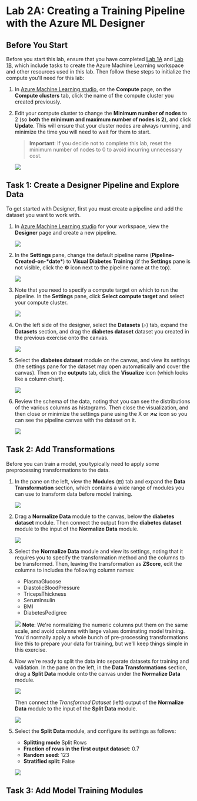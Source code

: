 # Lab 2A: Creating a Training Pipeline with the Azure ML Designer

## Before You Start

Before you start this lab, ensure that you have completed [Lab 1A](https://github.com/ceteongvanness/Designing-and-Implementing-a-Data-Science-Solution-on-Azure/blob/master/Lab01A.md) and [Lab 1B](https://github.com/ceteongvanness/Designing-and-Implementing-a-Data-Science-Solution-on-Azure/blob/master/Lab01B.md), which include tasks to create the Azure Machine Learning workspace and other resources used in this lab. Then follow these steps to initialize the compute you'll need for this lab:

1. In [Azure Machine Learning studio](https://ml.azure.com/), on the **Compute** page, on the **Compute clusters** tab, click the name of the compute cluster you created previously.

2. Edit your compute cluster to change the **Minimum number of nodes** to 2 (so **both** the **minimum and maximum number of nodes is 2**), and click **Update**. This will ensure that your cluster nodes are always running, and minimize the time you will need to wait for them to start.

   > **Important**: If you decide not to complete this lab, reset the minimum number of nodes to 0 to avoid incurring unnecessary cost.

   ![](https://github.com/ceteongvanness/Designing-and-Implementing-a-Data-Science-Solution-on-Azure/blob/master/images/2A-1.png)

## Task 1: Create a Designer Pipeline and Explore Data

To get started with Designer, first you must create a pipeline and add the dataset you want to work with.

1. In [Azure Machine Learning studio](https://ml.azure.com/) for your workspace, view the **Designer** page and create a new pipeline.

   ![](https://github.com/ceteongvanness/Designing-and-Implementing-a-Data-Science-Solution-on-Azure/blob/master/images/2A-2.png)

2. In the **Settings** pane, change the default pipeline name (**Pipeline-Created-on-\*date\***) to **Visual Diabetes Training** (if the **Settings** pane is not visible, click the **⚙** icon next to the pipeline name at the top).

   ![](https://github.com/ceteongvanness/Designing-and-Implementing-a-Data-Science-Solution-on-Azure/blob/master/images/2A-3.png)

3. Note that you need to specify a compute target on which to run the pipeline. In the **Settings** pane, click **Select compute target** and select your compute cluster.

   ![](https://github.com/ceteongvanness/Designing-and-Implementing-a-Data-Science-Solution-on-Azure/blob/master/images/2A-4.png)

4. On the left side of the designer, select the **Datasets** (⌕) tab, expand the **Datasets** section, and drag the **diabetes dataset** dataset you created in the previous exercise onto the canvas.

   ![](https://github.com/ceteongvanness/Designing-and-Implementing-a-Data-Science-Solution-on-Azure/blob/master/images/2A-5.png)

5. Select the **diabetes dataset** module on the canvas, and view its settings (the settings pane for the dataset may open automatically and cover the canvas). Then on the **outputs** tab, click the **Visualize** icon (which looks like a column chart).

   ![](https://github.com/ceteongvanness/Designing-and-Implementing-a-Data-Science-Solution-on-Azure/blob/master/images/2A-6.png)

6. Review the schema of the data, noting that you can see the distributions of the various columns as histograms. Then close the visualization, and then close or minimize the settings pane using the X or **↗↙** icon so you can see the pipeline canvas with the dataset on it.

   ![](https://github.com/ceteongvanness/Designing-and-Implementing-a-Data-Science-Solution-on-Azure/blob/master/images/2A-7.png)

## Task 2: Add Transformations

Before you can train a model, you typically need to apply some preprocessing transformations to the data.

1. In the pane on the left, view the **Modules** (⊞) tab and expand the **Data Transformation** section, which contains a wide range of modules you can use to transform data before model training.

   ![](https://github.com/ceteongvanness/Designing-and-Implementing-a-Data-Science-Solution-on-Azure/blob/master/images/2A-8.png)

2. Drag a **Normalize Data** module to the canvas, below the **diabetes dataset** module. Then connect the output from the **diabetes dataset** module to the input of the **Normalize Data** module.

   ![](https://github.com/ceteongvanness/Designing-and-Implementing-a-Data-Science-Solution-on-Azure/blob/master/images/2A-9.png)

3. Select the **Normalize Data** module and view its settings, noting that it requires you to specify the transformation method and the columns to be transformed. Then, leaving the transformation as **ZScore**, edit the columns to includes the following column names:

   - PlasmaGlucose
   - DiastolicBloodPressure
   - TricepsThickness
   - SerumInsulin
   - BMI
   - DiabetesPedigree

   ![](https://github.com/ceteongvanness/Designing-and-Implementing-a-Data-Science-Solution-on-Azure/blob/master/images/2A-10.png)
   **Note**: We're normalizing the numeric columns put them on the same scale, and avoid columns with large values dominating model training. You'd normally apply a whole bunch of pre-processing transformations like this to prepare your data for training, but we'll keep things simple in this exercise.

4. Now we're ready to split the data into separate datasets for training and validation. In the pane on the left, in the **Data Transformations** section, drag a **Split Data** module onto the canvas under the **Normalize Data** module. 

   ![](https://github.com/ceteongvanness/Designing-and-Implementing-a-Data-Science-Solution-on-Azure/blob/master/images/2A-11.png)

   Then connect the *Transformed Dataset* (left) output of the **Normalize Data** module to the input of the **Split Data** module.

   ![](https://github.com/ceteongvanness/Designing-and-Implementing-a-Data-Science-Solution-on-Azure/blob/master/images/2A-12.png)

5. Select the **Split Data** module, and configure its settings as follows:

   - **Splitting mode** Split Rows
   - **Fraction of rows in the first output dataset**: 0.7
   - **Random seed**: 123
   - **Stratified split**: False

   ![](https://github.com/ceteongvanness/Designing-and-Implementing-a-Data-Science-Solution-on-Azure/blob/master/images/2A-13.png)

## Task 3: Add Model Training Modules
